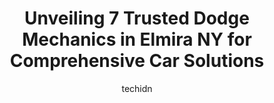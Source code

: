 ---
layout: ampstory
image: https://images.unsplash.com/photo-1539788816080-8bdd722d8c22?ixlib=rb-4.0.3&ixid=MnwxMjA3fDB8MHxwaG90by1wYWdlfHx8fGVufDB8fHx8&auto=format&fit=crop&w=640&h=853&q=80
author: techidn
featured: false
description: Searching for the finest Dodge Mechanic in Elmira NY, USA? Look no further than the 7 best Dodge Mechanic in the area, where youll find a team of highly qualified professionals ready to han
title: Unveiling 7 Trusted Dodge Mechanics in Elmira NY for Comprehensive Car Solutions
cover:
   title: Unveiling 7 Trusted Dodge Mechanics in Elmira NY for Comprehensive Car Solutions
   subtitle: Rickpate
   background: https://images.unsplash.com/photo-1539788816080-8bdd722d8c22?ixlib=rb-4.0.3&ixid=MnwxMjA3fDB8MHxwaG90by1wYWdlfHx8fGVufDB8fHx8&auto=format&fit=crop&w=640&h=853&q=80

pages: 
 - layout: thirds
   top: <h1>#1 Firestone Complete Auto Care</h1>
   bottom: "<p>They people are courteous and they got my car in and out in a timely manor</p>"
   background: https://www.knot35.com/toplist/wp-content/uploads/2023/06/best-dodge-mechanic-1-in-elmira-ny-1685841247.jpeg
   backgroundblur: true
 - layout: thirds
   top: <h1>#2 Goodyear Auto Service</h1>
   bottom: "<p>220 W Gray St, Elmira, NY 14901, United States</p>"
   background: https://www.knot35.com/toplist/wp-content/uploads/2023/06/best-dodge-mechanic-2-in-elmira-ny-1685841248.jpeg
   cta:
      link: https://www.knot35.com/toplist/unveiling-7-trusted-dodge-mechanics-in-elmira-ny-for-comprehensive-car-solutions/
      text: Unveiling 7 Trusted Dodge Mechanics in Elmira NY for Comprehensive Car Solutions
 - layout: thirds
   top: <h1>#3 Nicks Automobile Repair</h1>
   bottom: "<p>1367 College Ave, Elmira, NY 14901, United States</p>"
   background: https://www.knot35.com/toplist/wp-content/uploads/2023/06/best-dodge-mechanic-3-in-elmira-ny-1685841248.jpeg
   cta:
      link: https://www.knot35.com/toplist/unveiling-7-trusted-dodge-mechanics-in-elmira-ny-for-comprehensive-car-solutions/
      text: Unveiling 7 Trusted Dodge Mechanics in Elmira NY for Comprehensive Car Solutions
 - layout: thirds
   top: <h1>#4 Daves American Lifetime Muffler</h1>
   bottom: "<p>119 College Ave, Elmira, NY 14901, United States</p>"
   background: https://images.unsplash.com/photo-1527066579998-dbbae57f45ce?ixlib=rb-4.0.3&ixid=MnwxMjA3fDB8MHxwaG90by1wYWdlfHx8fGVufDB8fHx8&auto=format&fit=crop&w=640&h=853&q=80
   cta:
      link: https://www.knot35.com/toplist/unveiling-7-trusted-dodge-mechanics-in-elmira-ny-for-comprehensive-car-solutions/
      text: Unveiling 7 Trusted Dodge Mechanics in Elmira NY for Comprehensive Car Solutions
 - layout: thirds
   top: <h1>#5 Gils Auto Sales</h1>
   bottom: "<p>912 Lackawanna Ave, Elmira, NY 14901, United States</p>"
   background: https://images.unsplash.com/photo-1496096265110-f83ad7f96608?ixlib=rb-4.0.3&ixid=MnwxMjA3fDB8MHxwaG90by1wYWdlfHx8fGVufDB8fHx8&auto=format&fit=crop&w=640&h=853&q=80
   cta:
      link: https://www.knot35.com/toplist/unveiling-7-trusted-dodge-mechanics-in-elmira-ny-for-comprehensive-car-solutions/
      text: Unveiling 7 Trusted Dodge Mechanics in Elmira NY for Comprehensive Car Solutions
 - layout: thirds
   top: <h1>#6 D C Auto Service Center</h1>
   bottom: "<p>1846 Grand Central Ave, Elmira Heights, NY 14903, United States</p>"
   background: https://images.unsplash.com/photo-1533735380053-eb8d0759b24a?ixlib=rb-4.0.3&ixid=MnwxMjA3fDB8MHxwaG90by1wYWdlfHx8fGVufDB8fHx8&auto=format&fit=crop&w=640&h=853&q=80
   cta:
      link: https://www.knot35.com/toplist/unveiling-7-trusted-dodge-mechanics-in-elmira-ny-for-comprehensive-car-solutions/
      text: Unveiling 7 Trusted Dodge Mechanics in Elmira NY for Comprehensive Car Solutions
 - layout: thirds
   top: <h1>#7 Precision Automotive & Performance</h1>
   bottom: "<p>368 Pennsylvania Ave, Elmira, NY 14904, United States</p>"
   background: https://images.unsplash.com/photo-1614648718611-0635f29016cb?ixlib=rb-4.0.3&ixid=MnwxMjA3fDB8MHxwaG90by1wYWdlfHx8fGVufDB8fHx8&auto=format&fit=crop&w=640&h=853&q=80
   cta:
      link: https://www.knot35.com/toplist/unveiling-7-trusted-dodge-mechanics-in-elmira-ny-for-comprehensive-car-solutions/
      text: Unveiling 7 Trusted Dodge Mechanics in Elmira NY for Comprehensive Car Solutions
 - layout: thirds
   middle: Continue reading...
   background: https://images.unsplash.com/photo-1541356665065-22676f35dd40?ixlib=rb-4.0.3&ixid=MnwxMjA3fDB8MHxwaG90by1wYWdlfHx8fGVufDB8fHx8&auto=format&fit=crop&w=640&h=853&q=80
   cta:
      link: https://www.knot35.com/toplist/unveiling-7-trusted-dodge-mechanics-in-elmira-ny-for-comprehensive-car-solutions/
      text: Unveiling 7 Trusted Dodge Mechanics in Elmira NY for Comprehensive Car Solutions
      
---